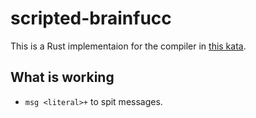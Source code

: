 # scripted-brainfucc

This is a Rust implementaion for the compiler in [this kata](https://www.codewars.com/kata/59f9cad032b8b91e12000035/train/c).

## What is working

- `msg <literal>+` to spit messages.

